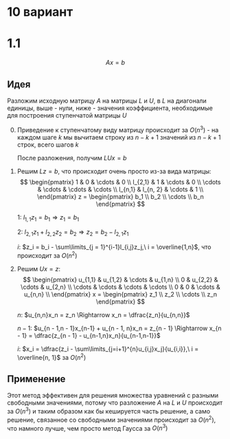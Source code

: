 # 10 вариант

# 1.1

$$Ax = b$$

## Идея
Разложим исходную матрицу $A$ на матрицы $L$ и $U$, в $L$ на диагонали единицы, выше - нули, ниже - значения коэффициента, необходимые для построения ступенчатой матрицы $U$

0. Приведение к ступенчатому виду матрицу происходит за $O(n^3)$ - на каждом шаге $k$ мы вычитаем строку из $n - k + 1$ значений из $n - k + 1$ строк, всего шагов $k$

    После разложения, получим $LUx = b$

1. Решим $Lz = b$, что происходит очень просто из-за вида матрицы:
    $$
    \begin{pmatrix}
    1 & 0 & \cdots & 0 \\
    l_{2,1} &  1 & \cdots & 0 \\
    \cdots & \cdots & \cdots & \cdots \\
    l_{n,1} &  l_{n, 2} & \cdots & 1 \\
    \end{pmatrix}
    z =
    \begin{pmatrix}
    b_1 \\ b_2 \\ \cdots \\ b_n
    \end{pmatrix}
    $$

    1: $l_{1,1}z_1 = b_1 \Rightarrow z_1 = b_1$

    2: $l_{2,1}z_1 + l_{2,2}z_2 = b_2 \Rightarrow z_2 = b_2 - l_{2,1} z_1$

    $i$: $z_i = b_i - \sum\limits_{j = 1}^{i-1}l_{i,j}z_j,\ i = \overline{1,n}$, что происходит за $O(n^2)$

2. Решим $Ux = z$:
    $$
    \begin{pmatrix}
    u_{1,1} & u_{1,2} & \cdots & u_{1,n} \\
    0 &  u_{2,2} & \cdots & u_{2,n} \\
    \cdots & \cdots & \cdots & \cdots \\
    0 &  0 & \cdots & u_{n,n} \\
    \end{pmatrix}
    x =
    \begin{pmatrix}
    z_1 \\ z_2 \\ \cdots \\ z_n
    \end{pmatrix}
    $$

    $n$: $u_{n,n}x_n = z_n \Rightarrow x_n = \dfrac{z_n}{u_{n,n}}$
    
    $n - 1$: $u_{n - 1,n - 1}x_{n-1} + u_{n - 1, n}x_n = z_{n - 1} \Rightarrow x_{n - 1} = \dfrac{z_{n - 1} - u_{n-1,n}x_n}{u_{n-1,n-1}}$

    $i$: $x_i = \dfrac{z_i - \sum\limits_{j=i+1}^{n}u_{i,j}x_j}{u_{i,i}},\ i = \overline{n, 1}$ за $O(n^2)$

## Применение
Этот метод эффективен для решения множества уравнений с разными свободными значениями, потому что разложение $A$ на $L$ и $U$ происходит за $O(n^3)$ и таким образом как бы кешируется часть решение, а само решение, связанное со свободными значениями происходит за $O(n^2)$, что намного лучше, чем просто метод Гаусса за $O(n^3)$